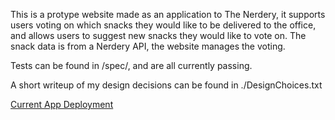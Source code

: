 This is a protype website made as an application to The Nerdery, it supports users voting on which snacks they would like to be delivered to the office, 
and allows users to suggest new snacks they would like to vote on. The snack data is from a Nerdery API, the website manages the voting. 

Tests can be found in /spec/, and are all currently passing. 

A short writeup of my design decisions can be found in ./DesignChoices.txt

[Current App Deployment](https://rq-snafoo.herokuapp.com/)

